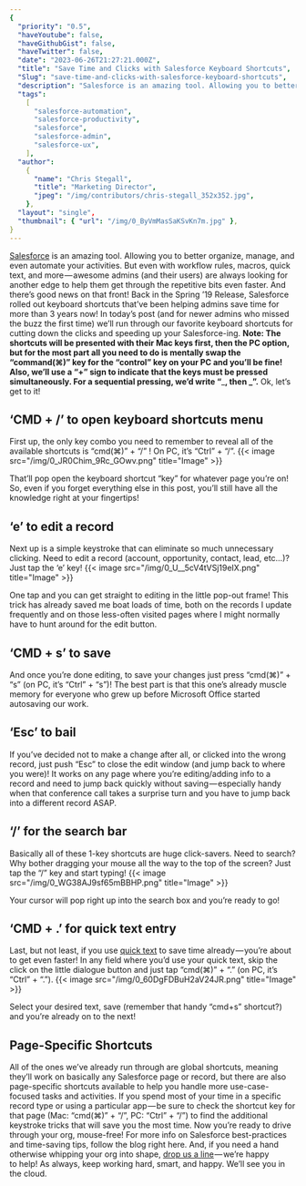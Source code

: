 ```yaml
---
{
  "priority": "0.5",
  "haveYoutube": false,
  "haveGithubGist": false,
  "haveTwitter": false,
  "date": "2023-06-26T21:27:21.000Z",
  "title": "Save Time and Clicks with Salesforce Keyboard Shortcuts",
  "Slug": "save-time-and-clicks-with-salesforce-keyboard-shortcuts",
  "description": "Salesforce is an amazing tool. Allowing you to better organize, manage, and even automate your activities. But even with workflow rules, macros, quick text, and more — awesome admins (and their users) are always looking for another edge to help them get through the repetitive bits even faster..",
  "tags":
    [
      "salesforce-automation",
      "salesforce-productivity",
      "salesforce",
      "salesforce-admin",
      "salesforce-ux",
    ],
  "author":
    {
      "name": "Chris Stegall",
      "title": "Marketing Director",
      "jpeg": "/img/contributors/chris-stegall_352x352.jpg",
    },
  "layout": "single",
  "thumbnail": { "url": "/img/0_ByVmMasSaKSvKn7m.jpg" },
}
---
```


[Salesforce](https://www.salesforce.com/products/) is an amazing tool. Allowing you to better organize, manage, and even automate your activities. But even with workflow rules, macros, quick text, and more — awesome admins (and their users) are always looking for another edge to help them get through the repetitive bits even faster.
And there’s good news on that front! Back in the Spring ’19 Release, Salesforce rolled out keyboard shortcuts that’ve been helping admins save time for more than 3 years now!
In today’s post (and for newer admins who missed the buzz the first time) we’ll run through our favorite keyboard shortcuts for cutting down the clicks and speeding up your Salesforce-ing.
**Note: The shortcuts will be presented with their Mac keys first, then the PC option, but for the most part all you need to do is mentally swap the “command(⌘)” key for the “control” key on your PC and you’ll be fine!**
**Also, we’ll use a “+” sign to indicate that the keys must be pressed simultaneously. For a sequential pressing, we’d write “**\_**, then **\_**”.**
Ok, let’s get to it!

## ‘CMD + /’ to open keyboard shortcuts menu

First up, the only key combo you need to remember to reveal all of the available shortcuts is “cmd(⌘)” + “/” !
On PC, it’s “Ctrl” + “/”.
{{< image src="/img/0_JR0Chim_9Rc_GOwv.png" title="Image" >}}

That’ll pop open the keyboard shortcut “key” for whatever page you’re on! So, even if you forget everything else in this post, you’ll still have all the knowledge right at your fingertips!

## ‘e’ to edit a record

Next up is a simple keystroke that can eliminate so much unnecessary clicking. Need to edit a record (account, opportunity, contact, lead, etc…)? Just tap the ‘e’ key!
{{< image src="/img/0_U__5cV4tVSj19eIX.png" title="Image" >}}

One tap and you can get straight to editing in the little pop-out frame! This trick has already saved me boat loads of time, both on the records I update frequently and on those less-often visited pages where I might normally have to hunt around for the edit button.

## ‘CMD + s’ to save

And once you’re done editing, to save your changes just press “cmd(⌘)” + “s” (on PC, it’s “Ctrl” + “s”)!
The best part is that this one’s already muscle memory for everyone who grew up before Microsoft Office started autosaving our work.

## ‘Esc’ to bail

If you’ve decided not to make a change after all, or clicked into the wrong record, just push “Esc” to close the edit window (and jump back to where you were)! It works on any page where you’re editing/adding info to a record and need to jump back quickly without saving — especially handy when that conference call takes a surprise turn and you have to jump back into a different record ASAP.

## ‘/’ for the search bar

Basically all of these 1-key shortcuts are huge click-savers. Need to search? Why bother dragging your mouse all the way to the top of the screen? Just tap the “/” key and start typing!
{{< image src="/img/0_WG38AJ9sf65mBBHP.png" title="Image" >}}

Your cursor will pop right up into the search box and you’re ready to go!

## ‘CMD + .’ for quick text entry

Last, but not least, if you use [quick text](https://help.salesforce.com/articleView?id=quick_text_setting_up.htm&type=5) to save time already — you’re about to get even faster! In any field where you’d use your quick text, skip the click on the little dialogue button and just tap “cmd(⌘)” + “.” (on PC, it’s “Ctrl” + “.”).
{{< image src="/img/0_60DgFDBuH2aV24JR.png" title="Image" >}}

Select your desired text, save (remember that handy “cmd+s” shortcut?) and you’re already on to the next!

## Page-Specific Shortcuts

All of the ones we’ve already run through are global shortcuts, meaning they’ll work on basically any Salesforce page or record, but there are also page-specific shortcuts available to help you handle more use-case-focused tasks and activities.
If you spend most of your time in a specific record type or using a particular app — be sure to check the shortcut key for that page (Mac: “cmd(⌘)” + “/”, PC: “Ctrl” + “/”) to find the additional keystroke tricks that will save you the most time.
Now you’re ready to drive through your org, mouse-free! For more info on Salesforce best-practices and time-saving tips, follow the blog right here. And, if you need a hand otherwise whipping your org into shape, [drop us a line](https://appexchange.salesforce.com/appxConsultingListingDetail?listingId=a0N30000001gF9jEAE) — we’re happy to help!
As always, keep working hard, smart, and happy. We’ll see you in the cloud.
